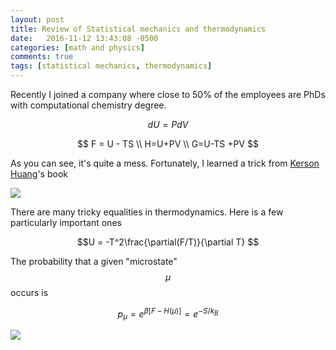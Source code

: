 ```yaml
---
layout: post
title: Review of Statistical mechanics and thermodynamics
date:   2016-11-12 13:43:08 -0500
categories: [math and physics]
comments: true
tags: [statistical mechanics, thermodynamics]
---
```


Recently I joined a company where close to 50% of the employees are PhDs with 
computational chemistry degree.

$$ dU = PdV $$



$$ F = U - TS \\ H=U+PV \\ G=U-TS +PV $$

As you can see, it's quite a mess. Fortunately, I learned a trick from [Kerson Huang](https://en.wikipedia.org/wiki/Kerson_Huang)'s book

<a href="https://www.amazon.com/gp/product/0471815187/ref=as_li_tl?ie=UTF8&camp=1789&creative=9325&creativeASIN=0471815187&linkCode=as2&tag=nosarthur2016-20&linkId=01a45bc6b594cf81108b98b687543082" target="_blank"><img border="0" src="//ws-na.amazon-adsystem.com/widgets/q?_encoding=UTF8&MarketPlace=US&ASIN=0471815187&ServiceVersion=20070822&ID=AsinImage&WS=1&Format=_SL250_&tag=nosarthur2016-20" ></a><img src="//ir-na.amazon-adsystem.com/e/ir?t=nosarthur2016-20&l=am2&o=1&a=0471815187" width="1" height="1" border="0" alt="" style="border:none !important; margin:0px !important;" />

There are many tricky equalities in thermodynamics. Here is a few particularly important ones

$$U = -T^2\frac{\partial(F/T)}{\partial T} $$

The probability that a given "microstate" $$\mu$$ occurs is

$$p_\mu = e^{\beta [F-H(\mu) ]} = e^{-S/k_B} $$

<a href="https://www.amazon.com/gp/product/0201360764/ref=as_li_tl?ie=UTF8&camp=1789&creative=9325&creativeASIN=0201360764&linkCode=as2&tag=nosarthur2016-20&linkId=36441850561212a488b7ff2ed6871a7b" target="_blank"><img border="0" src="//ws-na.amazon-adsystem.com/widgets/q?_encoding=UTF8&MarketPlace=US&ASIN=0201360764&ServiceVersion=20070822&ID=AsinImage&WS=1&Format=_SL250_&tag=nosarthur2016-20" ></a><img src="//ir-na.amazon-adsystem.com/e/ir?t=nosarthur2016-20&l=am2&o=1&a=0201360764" width="1" height="1" border="0" alt="" style="border:none !important; margin:0px !important;" />
